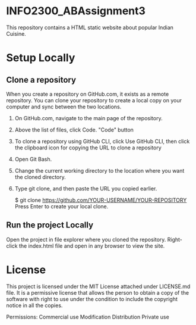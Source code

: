 # INFO2300_ABAssignment3


This repository contains a HTML static website about popular Indian Cuisine.

# Setup Locally
## Clone a repository

When you create a repository on GitHub.com, it exists as a remote repository. You can clone your repository to create a local copy on your computer and sync between the two locations.

1. On GitHub.com, navigate to the main page of the repository.

2. Above the list of files, click  Code. "Code" button

3. To clone a repository using GitHub CLI, click Use GitHub CLI, then click the clipboard icon for copying the URL to clone a repository

4. Open Git Bash.

5. Change the current working directory to the location where you want the cloned directory.

6. Type git clone, and then paste the URL you copied earlier.

   $ git clone https://github.com/YOUR-USERNAME/YOUR-REPOSITORY
   Press Enter to create your local clone.

## Run the project Locally
Open the project in file explorer where you cloned the repository.
Right-click the index.html file and open in any browser to view the site. 

# License

This project is licensed under the MIT License attached under LICENSE.md file. It is a permissive license that allows the person to obtain a copy of the software 
with right to use under the condition to include the copyright notice in all the copies. 

Permissions:
 Commercial use
 Modification
 Distribution
 Private use
